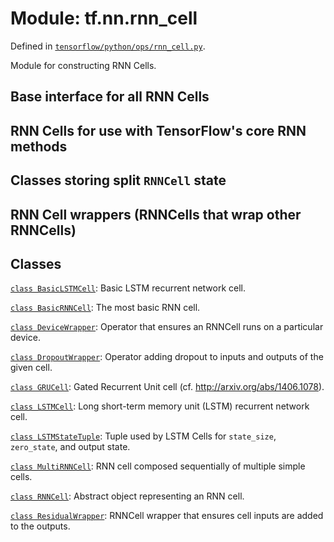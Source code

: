 <div itemscope itemtype="http://developers.google.com/ReferenceObject">
<meta itemprop="name" content="tf.nn.rnn_cell" />
</div>

# Module: tf.nn.rnn_cell



Defined in [`tensorflow/python/ops/rnn_cell.py`](https://www.tensorflow.org/code/tensorflow/python/ops/rnn_cell.py).

Module for constructing RNN Cells.

## Base interface for all RNN Cells


## RNN Cells for use with TensorFlow's core RNN methods


## Classes storing split `RNNCell` state


## RNN Cell wrappers (RNNCells that wrap other RNNCells)


## Classes

[`class BasicLSTMCell`](../../tf/contrib/rnn/BasicLSTMCell.md): Basic LSTM recurrent network cell.

[`class BasicRNNCell`](../../tf/contrib/rnn/BasicRNNCell.md): The most basic RNN cell.

[`class DeviceWrapper`](../../tf/contrib/rnn/DeviceWrapper.md): Operator that ensures an RNNCell runs on a particular device.

[`class DropoutWrapper`](../../tf/contrib/rnn/DropoutWrapper.md): Operator adding dropout to inputs and outputs of the given cell.

[`class GRUCell`](../../tf/contrib/rnn/GRUCell.md): Gated Recurrent Unit cell (cf. http://arxiv.org/abs/1406.1078).

[`class LSTMCell`](../../tf/contrib/rnn/LSTMCell.md): Long short-term memory unit (LSTM) recurrent network cell.

[`class LSTMStateTuple`](../../tf/contrib/rnn/LSTMStateTuple.md): Tuple used by LSTM Cells for `state_size`, `zero_state`, and output state.

[`class MultiRNNCell`](../../tf/contrib/rnn/MultiRNNCell.md): RNN cell composed sequentially of multiple simple cells.

[`class RNNCell`](../../tf/contrib/rnn/RNNCell.md): Abstract object representing an RNN cell.

[`class ResidualWrapper`](../../tf/contrib/rnn/ResidualWrapper.md): RNNCell wrapper that ensures cell inputs are added to the outputs.

